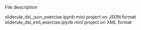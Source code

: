 
File description

sliderule_dsi_json_exercise.ipynb	mini project on JSON format	<br>
sliderule_dsi_xml_exercise.ipynb	mini project on XML format
